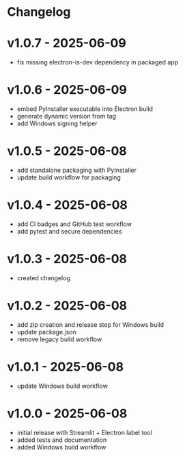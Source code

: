 # Changelog

# v1.0.7 - 2025-06-09
- fix missing electron-is-dev dependency in packaged app

# v1.0.6 - 2025-06-09
- embed PyInstaller executable into Electron build
- generate dynamic version from tag
- add Windows signing helper

# v1.0.5 - 2025-06-08
- add standalone packaging with PyInstaller
- update build workflow for packaging

# v1.0.4 - 2025-06-08
- add CI badges and GitHub test workflow
- add pytest and secure dependencies

# v1.0.3 - 2025-06-08
- created changelog

# v1.0.2 - 2025-06-08
- add zip creation and release step for Windows build
- update package.json
- remove legacy build workflow

# v1.0.1 - 2025-06-08
- update Windows build workflow

# v1.0.0 - 2025-06-08
- initial release with Streamlit + Electron label tool
- added tests and documentation
- added Windows build workflow
